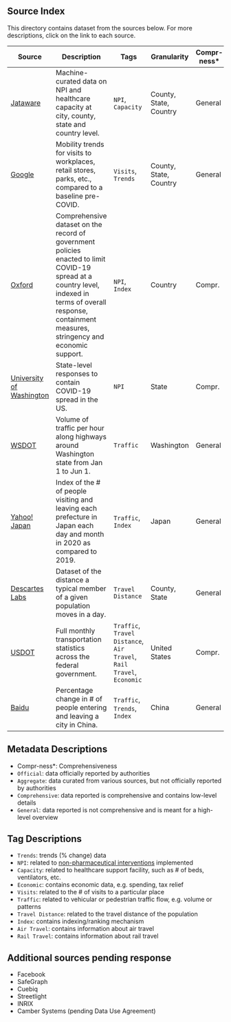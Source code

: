 ## Source Index
This directory contains dataset from the sources below. For more descriptions, click on the link to each source.

| Source | Description | Tags | Granularity | Compr-ness* | Source Type | Last Updated |
|-|-|-|-|-|-|-|
| [Jataware](https://github.com/jataware/covid-19-data) | Machine-curated data on NPI and healthcare capacity at city, county, state and country level. | `NPI`, `Capacity` | County, State, Country | General | Aggregate | - |
| [Google](https://www.google.com/covid19/mobility/) | Mobility trends for visits to workplaces, retail stores, parks, etc., compared to a baseline pre-COVID. | `Visits`, `Trends` | County, State, Country | General | Aggregate | 05/25/2020 |
| [Oxford](https://github.com/OxCGRT/covid-policy-tracker) | Comprehensive dataset on the record of government policies enacted to limit COVID-19 spread at a country level, indexed in terms of overall response, containment measures, stringency and economic support. | `NPI`, `Index` | Country | Compr. | Official | - |
| [University of Washington](https://github.com/COVID19StatePolicy/SocialDistancing) | State-level responses to contain COVID-19 spread in the US. | `NPI` | State | Compr. | Official | - |
| [WSDOT](https://tracflow.wsdot.wa.gov/contourdata/brainscan) | Volume of traffic per hour along highways around Washington state from Jan 1 to Jun 1. | `Traffic` | Washington | General | Official | 06/01/2020 |
| [Yahoo! Japan](https://ds.yahoo.co.jp/report/) | Index of the # of people visiting and leaving each prefecture in Japan each day and month in 2020 as compared to 2019. | `Traffic`, `Index` | Japan | General | Aggregate | 06/01/2020 |
| [Descartes Labs](https://github.com/descarteslabs/DL-COVID-19) | Dataset of the distance a typical member of a given population moves in a day. | `Travel Distance` | County, State | General | Aggregate | - |
| [USDOT](https://datahub.transportation.gov/Research-and-Statistics/Monthly-Transportation-Statistics/crem-w557) | Full monthly transportation statistics across the federal government. | `Traffic`, `Travel Distance`, `Air Travel`, `Rail Travel`, `Economic` | United States | Compr. | Official | 06/03/2020 |
| [Baidu](https://dataverse.harvard.edu/dataset.xhtml?persistentId=doi:10.7910/DVN/FAEZIO&version=16.1) | Percentage change in # of people entering and leaving a city in China. | `Traffic`, `Trends`, `Index` | China | General | Aggregate | 05/03/2020 |

## Metadata Descriptions
- Compr-ness*: Comprehensiveness
- `Official`: data officially reported by authorities
- `Aggregate`: data curated from various sources, but not officially reported by authorities
- `Comprehensive`: data reported is comprehensive and contains low-level details
- `General`: data reported is not comprehensive and is meant for a high-level overview

## Tag Descriptions
- `Trends`: trends (% change) data
- `NPI`: related to [non-pharmaceutical interventions](https://www.cdc.gov/nonpharmaceutical-interventions/index.html) implemented
- `Capacity`: related to healthcare support facility, such as # of beds, ventilators, etc.
- `Economic`: contains economic data, e.g. spending, tax relief
- `Visits`: related to the # of visits to a particular place
- `Traffic`: related to vehicular or pedestrian traffic flow, e.g. volume or patterns
- `Travel Distance`: related to the travel distance of the population
- `Index`: contains indexing/ranking mechanism
- `Air Travel`: contains information about air travel
- `Rail Travel`: contains information about rail travel

## Additional sources pending response
- Facebook
- SafeGraph
- Cuebiq
- Streetlight
- INRIX
- Camber Systems (pending Data Use Agreement)
